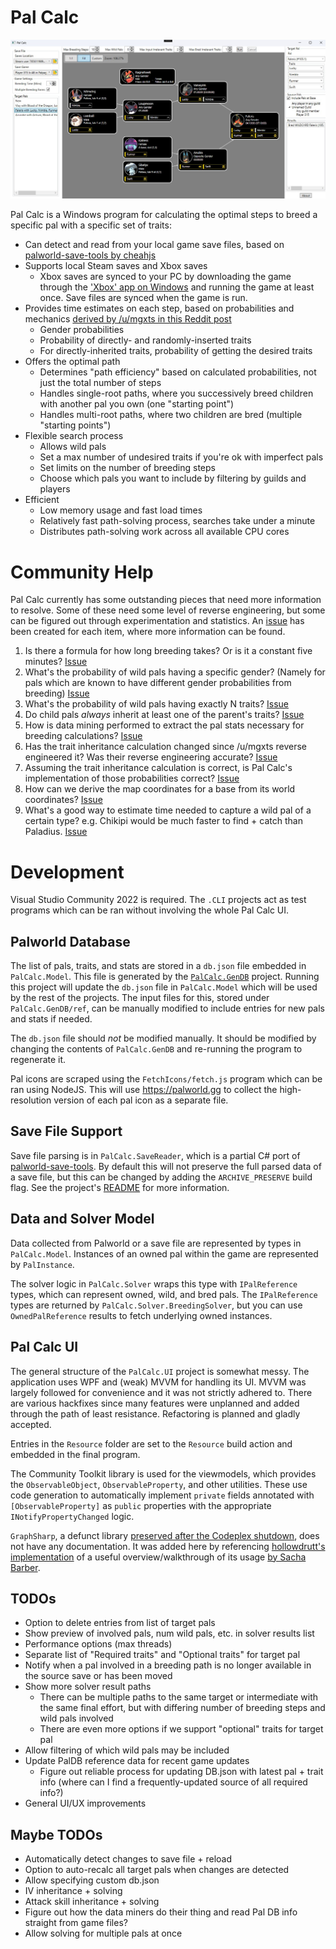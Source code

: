 # Pal Calc

![Pal Calc Screenshot](./docres/palcalc-screenshot.jpg)

Pal Calc is a Windows program for calculating the optimal steps to breed a specific pal with a specific set of traits:

- Can detect and read from your local game save files, based on [palworld-save-tools by cheahjs](https://github.com/cheahjs/palworld-save-tools)
- Supports local Steam saves and Xbox saves
  - Xbox saves are synced to your PC by downloading the game through the ['Xbox' app on Windows](https://apps.microsoft.com/detail/9mv0b5hzvk9z) and running the game at least once. Save files are synced when the game is run.
- Provides time estimates on each step, based on probabilities and mechanics [derived by /u/mgxts in this Reddit post](https://www.reddit.com/r/Palworld/comments/1af9in7/passive_skill_inheritance_mechanics_in_breeding/)
  - Gender probabilities
  - Probability of directly- and randomly-inserted traits
  - For directly-inherited traits, probability of getting the desired traits
- Offers the optimal path
  - Determines "path efficiency" based on calculated probabilities, not just the total number of steps
  - Handles single-root paths, where you successively breed children with another pal you own (one "starting point")
  - Handles multi-root paths, where two children are bred (multiple "starting points")
- Flexible search process
  - Allows wild pals
  - Set a max number of undesired traits if you're ok with imperfect pals
  - Set limits on the number of breeding steps
  - Choose which pals you want to include by filtering by guilds and players
- Efficient
  - Low memory usage and fast load times
  - Relatively fast path-solving process, searches take under a minute
  - Distributes path-solving work across all available CPU cores

# Community Help

Pal Calc currently has some outstanding pieces that need more information to resolve. Some of these need some level of reverse engineering, but some can be figured out through experimentation and statistics. An [issue](https://github.com/tylercamp/palcalc/issues) has been created for each item, where more information can be found.

1. Is there a formula for how long breeding takes? Or is it a constant five minutes? [Issue](https://github.com/tylercamp/palcalc/issues/2)
2. What's the probability of wild pals having a specific gender? (Namely for pals which are known to have different gender probabilities from breeding) [Issue](https://github.com/tylercamp/palcalc/issues/3)
3. What's the probability of wild pals having exactly N traits? [Issue](https://github.com/tylercamp/palcalc/issues/4)
4. Do child pals _always_ inherit at least one of the parent's traits? [Issue](https://github.com/tylercamp/palcalc/issues/5)
5. How is data mining performed to extract the pal stats necessary for breeding calculations? [Issue](https://github.com/tylercamp/palcalc/issues/6)
6. Has the trait inheritance calculation changed since /u/mgxts reverse engineered it? Was their reverse engineering accurate? [Issue](https://github.com/tylercamp/palcalc/issues/7)
7. Assuming the trait inheritance calculation is correct, is Pal Calc's implementation of those probabilities correct? [Issue](https://github.com/tylercamp/palcalc/issues/8)
8. How can we derive the map coordinates for a base from its world coordinates? [Issue](https://github.com/tylercamp/palcalc/issues/9)
9. What's a good way to estimate time needed to capture a wild pal of a certain type? e.g. Chikipi would be much faster to find + catch than Paladius. [Issue](https://github.com/tylercamp/palcalc/issues/10)

# Development

Visual Studio Community 2022 is required. The `.CLI` projects act as test programs which can be ran without involving the whole Pal Calc UI.

## Palworld Database

The list of pals, traits, and stats are stored in a `db.json` file embedded in `PalCalc.Model`. This file is generated by the [`PalCalc.GenDB`](./PalCalc.GenDB/) project. Running this project will update the `db.json` file in `PalCalc.Model` which will be used by the rest of the projects. The input files for this, stored under `PalCalc.GenDB/ref`, can be manually modified to include entries for new pals and stats if needed.

The `db.json` file should _not_ be modified manually. It should be modified by changing the contents of `PalCalc.GenDB` and re-running the program to regenerate it.

Pal icons are scraped using the `FetchIcons/fetch.js` program which can be ran using NodeJS. This will use https://palworld.gg to collect the high-resolution version of each pal icon as a separate file.

## Save File Support

Save file parsing is in `PalCalc.SaveReader`, which is a partial C# port of [palworld-save-tools](https://github.com/cheahjs/palworld-save-tools). By default this will not preserve the full parsed data of a save file, but this can be changed by adding the `ARCHIVE_PRESERVE` build flag. See the project's [README](./PalCalc.SaveReader/) for more information.

## Data and Solver Model

Data collected from Palworld or a save file are represented by types in `PalCalc.Model`. Instances of an owned pal within the game are represented by `PalInstance`.

The solver logic in `PalCalc.Solver` wraps this type with `IPalReference` types, which can represent owned, wild, and bred pals. The `IPalReference` types are returned by `PalCalc.Solver.BreedingSolver`, but you can use `OwnedPalReference` results to fetch underlying owned instances.

## Pal Calc UI

The general structure of the `PalCalc.UI` project is somewhat messy. The application uses WPF and (weak) MVVM for handling its UI. MVVM was largely followed for convenience and it was not strictly adhered to. There are various hackfixes since many features were unplanned and added through the path of least resistance. Refactoring is planned and gladly accepted.

Entries in the `Resource` folder are set to the `Resource` build action and embedded in the final program.

The Community Toolkit library is used for the viewmodels, which provides the `ObservableObject`, `ObservableProperty`, and other utilities. These use code generation to automatically implement `private` fields annotated with `[ObservableProperty]` as `public` properties with the appropriate `INotifyPropertyChanged` logic.

`GraphSharp`, a defunct library [preserved after the Codeplex shutdown](https://github.com/NinetailLabs/GraphSharp), does not have any documentation. It was added here by referencing [hollowdrutt's implementation](https://github.com/hollowdrutt/GraphSharpDemo) of a useful overview/walkthrough of its usage [by Sacha Barber](https://sachabarbs.wordpress.com/2010/08/31/pretty-cool-graphs-in-wpf/).

## TODOs
- Option to delete entries from list of target pals
- Show preview of involved pals, num wild pals, etc. in solver results list
- Performance options (max threads)
- Separate list of "Required traits" and "Optional traits" for target pal
- Notify when a pal involved in a breeding path is no longer available in the source save or has been moved
- Show more solver result paths
  - There can be multiple paths to the same target or intermediate with the same final effort, but with differing number of breeding steps and wild pals involved
  - There are even more options if we support "optional" traits for target pal
- Allow filtering of which wild pals may be included
- Update PalDB reference data for recent game updates
  - Figure out reliable process for updating DB.json with latest pal + trait info (where can I find a frequently-updated source of all required info?)
- General UI/UX improvements

## Maybe TODOs
- Automatically detect changes to save file + reload
- Option to auto-recalc all target pals when changes are detected
- Allow specifying custom db.json
- IV inheritance + solving
- Attack skill inheritance + solving
- Figure out how the data miners do their thing and read Pal DB info straight from game files?
- Allow solving for multiple pals at once